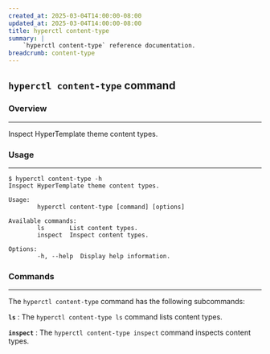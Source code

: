 ```yaml
---
created_at: 2025-03-04T14:00:00-08:00
updated_at: 2025-03-04T14:00:00-08:00
title: hyperctl content-type
summary: |
    `hyperctl content-type` reference documentation.
breadcrumb: content-type
---
```


## `hyperctl content-type` command

<auto-toc selectors="h3,h4,h5,h6,dl dt"></auto-toc>

### Overview
------------

Inspect HyperTemplate theme content types.

### Usage
---------

```plaintext
$ hyperctl content-type -h
Inspect HyperTemplate theme content types.

Usage:
        hyperctl content-type [command] [options]

Available commands:
        ls       List content types.
        inspect  Inspect content types.

Options:
        -h, --help  Display help information.
```

### Commands
------------

The `hyperctl content-type` command has the following subcommands:

**`ls`**
: The `hyperctl content-type ls` command lists content types.

  <learn-more ht-block href='./ls/'></learn-more>

**`inspect`**
: The `hyperctl content-type inspect` command inspects content types.

  <learn-more ht-block href='./inspect/'></learn-more>
